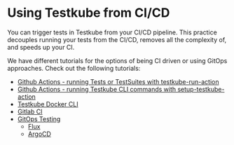 # Using Testkube from CI/CD

You can trigger tests in Testkube from your CI/CD pipeline. This practice decouples running your tests from the CI/CD, removes all the complexity of, and speeds up your CI.

We have different tutorials for the options of being CI driven or using GitOps approaches. Check out the following tutorials: 

- [Github Actions - running Tests or TestSuites with testkube-run-action](./run-tests-with-github-actions.md)
- [Github Actions - running Testkube CLI commands with setup-testkube-action](./github-actions.md)
- [Testkube Docker CLI](./testkube-cli-docker.md)
- [Gitlab CI](./gitlab.md)
- [GitOps Testing](./gitops-overview.md)
  - [Flux](./flux-integration.md)
  - [ArgoCD](./argocd-integration.md)
